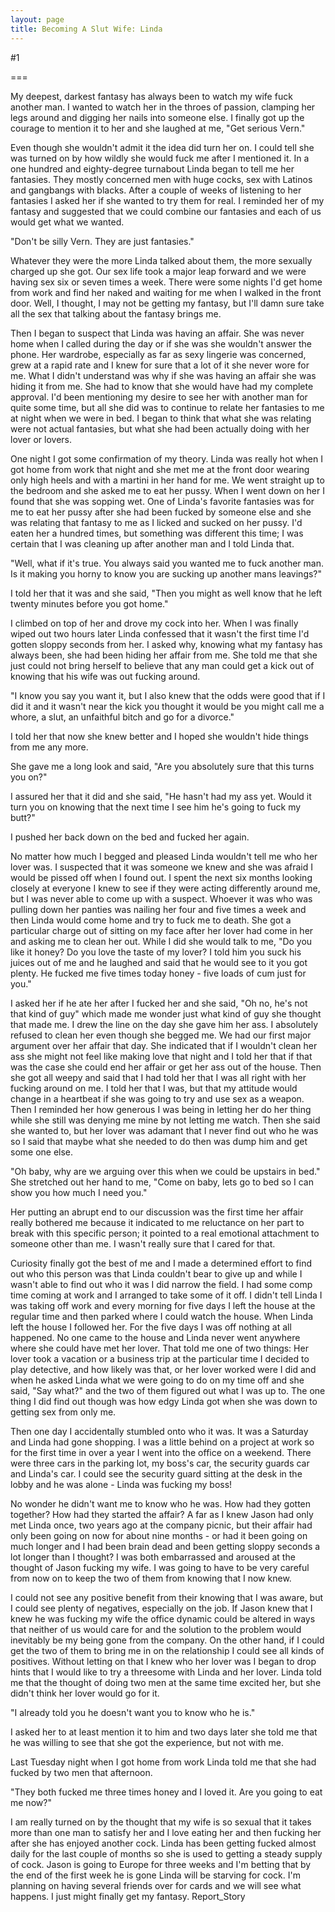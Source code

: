 ```yaml
---
layout: page
title: Becoming A Slut Wife: Linda
---
```

#1 

===

My deepest, darkest fantasy has always been to watch my wife fuck another man. I wanted to watch her in the throes of passion, clamping her legs around and digging her nails into someone else. I finally got up the courage to mention it to her and she laughed at me, "Get serious Vern." 

Even though she wouldn't admit it the idea did turn her on. I could tell she was turned on by how wildly she would fuck me after I mentioned it. In a one hundred and eighty-degree turnabout Linda began to tell me her fantasies. They mostly concerned men with huge cocks, sex with Latinos and gangbangs with blacks. After a couple of weeks of listening to her fantasies I asked her if she wanted to try them for real. I reminded her of my fantasy and suggested that we could combine our fantasies and each of us would get what we wanted. 

"Don't be silly Vern. They are just fantasies." 

Whatever they were the more Linda talked about them, the more sexually charged up she got. Our sex life took a major leap forward and we were having sex six or seven times a week. There were some nights I'd get home from work and find her naked and waiting for me when I walked in the front door. Well, I thought, I may not be getting my fantasy, but I'll damn sure take all the sex that talking about the fantasy brings me. 

Then I began to suspect that Linda was having an affair. She was never home when I called during the day or if she was she wouldn't answer the phone. Her wardrobe, especially as far as sexy lingerie was concerned, grew at a rapid rate and I knew for sure that a lot of it she never wore for me. What I didn't understand was why if she was having an affair she was hiding it from me. She had to know that she would have had my complete approval. I'd been mentioning my desire to see her with another man for quite some time, but all she did was to continue to relate her fantasies to me at night when we were in bed. I began to think that what she was relating were not actual fantasies, but what she had been actually doing with her lover or lovers. 

One night I got some confirmation of my theory. Linda was really hot when I got home from work that night and she met me at the front door wearing only high heels and with a martini in her hand for me. We went straight up to the bedroom and she asked me to eat her pussy. When I went down on her I found that she was sopping wet. One of Linda's favorite fantasies was for me to eat her pussy after she had been fucked by someone else and she was relating that fantasy to me as I licked and sucked on her pussy. I'd eaten her a hundred times, but something was different this time; I was certain that I was cleaning up after another man and I told Linda that. 

"Well, what if it's true. You always said you wanted me to fuck another man. Is it making you horny to know you are sucking up another mans leavings?" 

I told her that it was and she said, "Then you might as well know that he left twenty minutes before you got home." 

I climbed on top of her and drove my cock into her. When I was finally wiped out two hours later Linda confessed that it wasn't the first time I'd gotten sloppy seconds from her. I asked why, knowing what my fantasy has always been, she had been hiding her affair from me. She told me that she just could not bring herself to believe that any man could get a kick out of knowing that his wife was out fucking around. 

"I know you say you want it, but I also knew that the odds were good that if I did it and it wasn't near the kick you thought it would be you might call me a whore, a slut, an unfaithful bitch and go for a divorce." 

I told her that now she knew better and I hoped she wouldn't hide things from me any more. 

She gave me a long look and said, "Are you absolutely sure that this turns you on?" 

I assured her that it did and she said, "He hasn't had my ass yet. Would it turn you on knowing that the next time I see him he's going to fuck my butt?" 

I pushed her back down on the bed and fucked her again. 

No matter how much I begged and pleased Linda wouldn't tell me who her lover was. I suspected that it was someone we knew and she was afraid I would be pissed off when I found out. I spent the next six months looking closely at everyone I knew to see if they were acting differently around me, but I was never able to come up with a suspect. Whoever it was who was pulling down her panties was nailing her four and five times a week and then Linda would come home and try to fuck me to death. She got a particular charge out of sitting on my face after her lover had come in her and asking me to clean her out. While I did she would talk to me, "Do you like it honey? Do you love the taste of my lover? I told him you suck his juices out of me and he laughed and said that he would see to it you got plenty. He fucked me five times today honey - five loads of cum just for you." 

I asked her if he ate her after I fucked her and she said, "Oh no, he's not that kind of guy" which made me wonder just what kind of guy she thought that made me. I drew the line on the day she gave him her ass. I absolutely refused to clean her even though she begged me. We had our first major argument over her affair that day. She indicated that if I wouldn't clean her ass she might not feel like making love that night and I told her that if that was the case she could end her affair or get her ass out of the house. Then she got all weepy and said that I had told her that I was all right with her fucking around on me. I told her that I was, but that my attitude would change in a heartbeat if she was going to try and use sex as a weapon. Then I reminded her how generous I was being in letting her do her thing while she still was denying me mine by not letting me watch. Then she said she wanted to, but her lover was adamant that I never find out who he was so I said that maybe what she needed to do then was dump him and get some one else. 

"Oh baby, why are we arguing over this when we could be upstairs in bed." She stretched out her hand to me, "Come on baby, lets go to bed so I can show you how much I need you." 

Her putting an abrupt end to our discussion was the first time her affair really bothered me because it indicated to me reluctance on her part to break with this specific person; it pointed to a real emotional attachment to someone other than me. I wasn't really sure that I cared for that. 

Curiosity finally got the best of me and I made a determined effort to find out who this person was that Linda couldn't bear to give up and while I wasn't able to find out who it was I did narrow the field. I had some comp time coming at work and I arranged to take some of it off. I didn't tell Linda I was taking off work and every morning for five days I left the house at the regular time and then parked where I could watch the house. When Linda left the house I followed her. For the five days I was off nothing at all happened. No one came to the house and Linda never went anywhere where she could have met her lover. That told me one of two things: Her lover took a vacation or a business trip at the particular time I decided to play detective, and how likely was that, or her lover worked were I did and when he asked Linda what we were going to do on my time off and she said, "Say what?" and the two of them figured out what I was up to. The one thing I did find out though was how edgy Linda got when she was down to getting sex from only me. 

Then one day I accidentally stumbled onto who it was. It was a Saturday and Linda had gone shopping. I was a little behind on a project at work so for the first time in over a year I went into the office on a weekend. There were three cars in the parking lot, my boss's car, the security guards car and Linda's car. I could see the security guard sitting at the desk in the lobby and he was alone - Linda was fucking my boss! 

No wonder he didn't want me to know who he was. How had they gotten together? How had they started the affair? A far as I knew Jason had only met Linda once, two years ago at the company picnic, but their affair had only been going on now for about nine months - or had it been going on much longer and I had been brain dead and been getting sloppy seconds a lot longer than I thought? I was both embarrassed and aroused at the thought of Jason fucking my wife. I was going to have to be very careful from now on to keep the two of them from knowing that I now knew. 

I could not see any positive benefit from their knowing that I was aware, but I could see plenty of negatives, especially on the job. If Jason knew that I knew he was fucking my wife the office dynamic could be altered in ways that neither of us would care for and the solution to the problem would inevitably be my being gone from the company. On the other hand, if I could get the two of them to bring me in on the relationship I could see all kinds of positives. Without letting on that I knew who her lover was I began to drop hints that I would like to try a threesome with Linda and her lover. Linda told me that the thought of doing two men at the same time excited her, but she didn't think her lover would go for it. 

"I already told you he doesn't want you to know who he is." 

I asked her to at least mention it to him and two days later she told me that he was willing to see that she got the experience, but not with me. 

Last Tuesday night when I got home from work Linda told me that she had fucked by two men that afternoon. 

"They both fucked me three times honey and I loved it. Are you going to eat me now?" 

I am really turned on by the thought that my wife is so sexual that it takes more than one man to satisfy her and I love eating her and then fucking her after she has enjoyed another cock. Linda has been getting fucked almost daily for the last couple of months so she is used to getting a steady supply of cock. Jason is going to Europe for three weeks and I'm betting that by the end of the first week he is gone Linda will be starving for cock. I'm planning on having several friends over for cards and we will see what happens. I just might finally get my fantasy. Report_Story 
